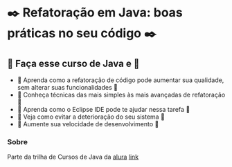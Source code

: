 ﻿# :black_nib: Refatoração em Java: boas práticas no seu código :black_nib:

## :triangular_ruler: Faça esse curso de Java e :triangular_ruler:

- :straight_ruler: Aprenda como a refatoração de código pode aumentar sua qualidade, sem alterar suas funcionalidades :straight_ruler:
- :straight_ruler: Conheça técnicas das mais simples às mais avançadas de refatoração :straight_ruler:
- :straight_ruler: Aprenda como o Eclipse IDE pode te ajudar nessa tarefa :straight_ruler:
- :straight_ruler: Veja como evitar a deterioração do seu sistema :straight_ruler:
- :straight_ruler: Aumente sua velocidade de desenvolvimento :straight_ruler:

### Sobre
Parte da trilha de Cursos de Java da [alura](https://cursos.alura.com.br)
[link](https://cursos.alura.com.br/course/introducao-refatoracao-java)
